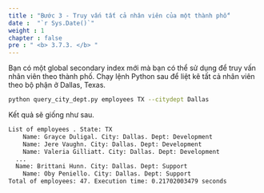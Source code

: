 ```yaml
---
title : "Bước 3 - Truy vấn tất cả nhân viên của một thành phố"
date :  "`r Sys.Date()`" 
weight : 1 
chapter : false
pre : " <b> 3.7.3. </b> "
---
```

Bạn có một global secondary index mới mà bạn có thể sử dụng để truy vấn nhân viên theo thành phố. Chạy lệnh Python sau để liệt kê tất cả nhân viên theo bộ phận ở Dallas, Texas.

```bash
python query_city_dept.py employees TX --citydept Dallas
```

Kết quả sẽ giống như sau.

```txt
List of employees . State: TX
    Name: Grayce Duligal. City: Dallas. Dept: Development
    Name: Jere Vaughn. City: Dallas. Dept: Development
    Name: Valeria Gilliatt. City: Dallas. Dept: Development
  ...
  Name: Brittani Hunn. City: Dallas. Dept: Support
    Name: Oby Peniello. City: Dallas. Dept: Support
Total of employees: 47. Execution time: 0.21702003479 seconds
```